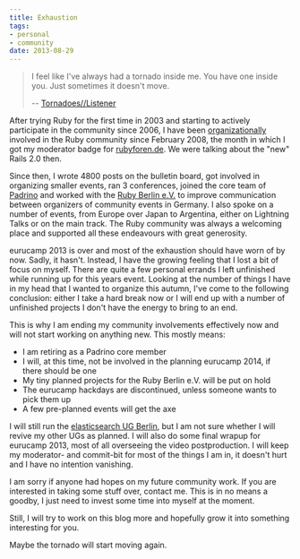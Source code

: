 ```yaml
---
title: Exhaustion
tags:
- personal
- community
date: 2013-08-29
---
```

>I feel like I've always had a tornado inside me. You have one inside you. Just sometimes it doesn't move.
>
>-- [Tornadoes//Listener](http://www.youtube.com/watch?v=LtRdJY4zaR8)

After trying Ruby for the first time in 2003 and starting to actively participate in the community since 2006, I have been [organizationally](/profile.html#community-events) involved in the Ruby community since February 2008, the month in which I got my moderator badge for [rubyforen.de](http://rubyforen.de). We were talking about the "new" Rails 2.0 then.

Since then, I wrote 4800 posts on the bulletin board, got involved in organizing smaller events, ran 3 conferences, joined the core team of [Padrino](http://padrinorb.com) and worked with the [Ruby Berlin e.V.](http://rubyberlin.org) to improve communication between organizers of community events in Germany. I also spoke on a number of events, from Europe over Japan to Argentina, either on Lightning Talks or on the main track. The Ruby community was always a welcoming place and supported all these endeavours with great generosity.

eurucamp 2013 is over and most of the exhaustion should have worn of by now. Sadly, it hasn't. Instead, I have the growing feeling that I lost a bit of focus on myself. There are quite a few personal errands I left unfinished while running up for this years event. Looking at the number of things I have in my head that I wanted to organize this autumn, I've come to the following conclusion: either I take a hard break now or I will end up with a number of unfinished projects I don't have the energy to bring to an end.

This is why I am ending my community involvements effectively now and will not start working on anything new. This mostly means:

* I am retiring as a Padrino core member
* I will, at this time, not be involved in the planning eurucamp 2014, if there should be one
* My tiny planned projects for the Ruby Berlin e.V. will be put on hold
* The eurucamp hackdays are discontinued, unless someone wants to pick them up
* A few pre-planned events will get the axe

I will still run the [elasticsearch UG Berlin](http://www.meetup.com/ElasticSearch-UG-Berlin/), but I am not sure whether I will revive my other UGs as planned. I will also do some final wrapup for eurucamp 2013, most of all overseeing the video postproduction. I will keep my moderator- and commit-bit for most of the things I am in, it doesn't hurt and I have no intention vanishing.

I am sorry if anyone had hopes on my future community work. If you are interested in taking some stuff over, contact me. This is in no means a goodby, I just need to invest some time into myself at the moment.

Still, I will try to work on this blog more and hopefully grow it into something interesting for you.

Maybe the tornado will start moving again.